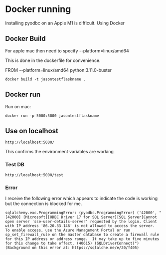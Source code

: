 # Docker running

Installing pyodbc on an Apple M1 is difficult. Using Docker

## Docker Build
For apple mac then need to specify  --platform=linux/amd64 

This is done in the dockerfile for convenience. 

FROM --platform=linux/amd64  python:3.11.0-buster
```
docker build -t jasontestflaskname .
```
## Docker run

Run on mac:  
```
docker run -p 5000:5000 jasontestflaskname
```
## Use on localhost
```
http://localhost:5000/
```
This confirms the environment variables are working

### Test DB
```
http://localhost:5000/test
```
### Error

I receive the following error which appears to indicate the code is working but the connection is blocked for me.

```
sqlalchemy.exc.ProgrammingError: (pyodbc.ProgrammingError) ('42000', "[42000] [Microsoft][ODBC Driver 17 for SQL Server][SQL Server]Cannot open server 'sse-user-details-server' requested by the login. Client with IP address '86.20.33.146' is not allowed to access the server.  To enable access, use the Azure Management Portal or run sp_set_firewall_rule on the master database to create a firewall rule for this IP address or address range.  It may take up to five minutes for this change to take effect. (40615) (SQLDriverConnect)")
(Background on this error at: https://sqlalche.me/e/20/f405)
```